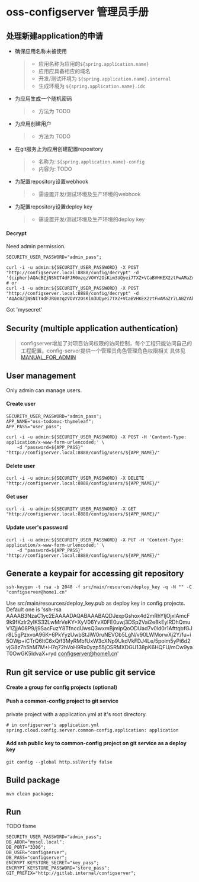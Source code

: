 
# oss-configserver 管理员手册

## 处理新建application的申请

+ 确保应用名称未被使用
    > - 应用名称为应用的`${spring.application.name}`
    > - 应用应具备相应的域名
    > - 开发/测试环境为 `${spring.application.name}.internal`
    > - 生成环境为 `${spring.application.name}.idc`
+ 为应用生成一个随机密码
    > - 方法为 TODO
+ 为应用创建用户
    > - 方法为 TODO
+ 在git服务上为应用创建配置repository
    > - 名称为: `${spring.application.name}-config`
    > - 内容为: TODO
+ 为配置repository设置webhook
    > - 需设置开发/测试环境及生产环境的webhook
+ 为配置repository设置deploy key
    > - 需设置开发/测试环境及生产环境的deploy key

#### Decrypt

  Need admin permission.

    SECURITY_USER_PASSWORD="admin_pass";
    
    curl -i -u admin:${SECURITY_USER_PASSWORD} -X POST "http://configserver.local:8888/config/decrypt" -d '{cipher}AQAcBZjNSNIT4dFJR0mzqzVOVY2OsKim3UQyei7TXZ+VCaBVHKEX2ztFwAMaZr7LABZYAkJG/3+tfnrQoA4NsQGH0YybIMui55cyQCbMtaItRlzy9uegnRwJ5w4XOqJVdglthpqNldeKt2dxXj/C1UnHijvNWjZ+BnDc7b9mTgt4pi7dLHfaLD3tuddvRDrYiaR4oNDFn7qkEz52Jk3ooYhomr+O5QH6VTqQcVqmOJF54XPiFCFoMho9m115BHaLvqL02g26hirFuDd2+JqFXo6mxFpRHZeOKeqUKQFdIDYQarmiLp21RL4lYpao2ePtA4CKqDOwntC4zXtKHmA8NOosxtxRUAZ1Sdp9CPjur5Ws/A7+uSUC6TwLqCRGxTLq8dY='
    # or
    curl -i -u admin:${SECURITY_USER_PASSWORD} -X POST "http://configserver.local:8888/config/decrypt" -d 'AQAcBZjNSNIT4dFJR0mzqzVOVY2OsKim3UQyei7TXZ+VCaBVHKEX2ztFwAMaZr7LABZYAkJG/3+tfnrQoA4NsQGH0YybIMui55cyQCbMtaItRlzy9uegnRwJ5w4XOqJVdglthpqNldeKt2dxXj/C1UnHijvNWjZ+BnDc7b9mTgt4pi7dLHfaLD3tuddvRDrYiaR4oNDFn7qkEz52Jk3ooYhomr+O5QH6VTqQcVqmOJF54XPiFCFoMho9m115BHaLvqL02g26hirFuDd2+JqFXo6mxFpRHZeOKeqUKQFdIDYQarmiLp21RL4lYpao2ePtA4CKqDOwntC4zXtKHmA8NOosxtxRUAZ1Sdp9CPjur5Ws/A7+uSUC6TwLqCRGxTLq8dY='
    
  Got 'mysecret'

## Security (multiple application authentication)

>configserver增加了对项目访问权限的访问控制，每个工程只能访问自己的工程配置。config-server提供一个管理员角色管理角色权限相关
 具体见[MANUAL_FOR_ADMIN](./MANUAL_FOR_ADMIN.html)


## User management

  Only admin can manage users.

#### Create user

    SECURITY_USER_PASSWORD="admin_pass";
    APP_NAME="oss-todomvc-thymeleaf";
    APP_PASS="user_pass";
    
    curl -i -u admin:${SECURITY_USER_PASSWORD} -X POST -H 'Content-Type: application/x-www-form-urlencoded;' \
        -d "password=${APP_PASS}" "http://configserver.local:8888/config/users/${APP_NAME}/"

#### Delete user

    curl -i -u admin:${SECURITY_USER_PASSWORD} -X DELETE "http://configserver.local:8888/config/users/${APP_NAME}/"

#### Get user

    curl -i -u admin:${SECURITY_USER_PASSWORD} -X GET "http://configserver.local:8888/config/users/${APP_NAME}/"

#### Update user's password

    curl -i -u admin:${SECURITY_USER_PASSWORD} -X PUT -H 'Content-Type: application/x-www-form-urlencoded;' \
        -d "password=${APP_PASS}" "http://configserver.local:8888/config/users/${APP_NAME}/"





## Generate a keypair for accessing git repository

    ssh-keygen -t rsa -b 2048 -f src/main/resources/deploy_key -q -N "" -C "configserver@home1.cn"

  Use src/main/resources/deploy_key.pub as deploy key in config projects.
  Default one is 'ssh-rsa AAAAB3NzaC1yc2EAAAADAQABAAABAQDJexpGshox4d2mRhYIjOjxlAmcF9k9fKzlr2ylKS32LwMrVeKY+XyV06YvX0FE0uwj3DSp2Vai2e8kEylRDhQmuV1ZjjA08P9/j9SacFuzY8TfncdUwsQ3wxmBjmlpQoODUad7v0ld0r1AfttqbfGJr8L5gPzxvoA96K+6PkYyzUwbStJiW0ruNEVOb5LgN/v90LWMorwXj2Y/fu+i5OWp+iCTrQ6ltC6xQ/f3MyRMbfUxW3cXNp9UkdVkFDJ4Le/5poim5yPi6d2vjG8z7h5hM7M+H7q72hVoH9Rx0yzp55jOSRMXDGU138pK6HQFU/mCw9yaT0OwGK5IdvaX+ryd configserver@home1.cn'

## Run git service or use public git service

#### Create a group for config projects (optional)

#### Push a common-config project to git service

  private project with a application.yml at it's root directory.

    # in configserver's application.yml
    spring.cloud.config.server.common-config.application: application

#### Add ssh public key to common-config project on git service as a deploy key

    git config --global http.sslVerify false

## Build package

    mvn clean package;

## Run

TODO fixme

    SECURITY_USER_PASSWORD="admin_pass";
    DB_ADDR="mysql.local";
    DB_PORT="3306";
    DB_USER="configserver";
    DB_PASS="configserver";
    ENCRYPT_KEYSTORE_SECRET="key_pass";
    ENCRYPT_KEYSTORE_PASSWORD="store_pass";
    GIT_PREFIX="http://gitlab.internal/configserver";
